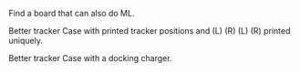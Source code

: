 Find a board that can also do ML.

Better tracker Case with printed tracker positions and (L) (R) (L) (R) printed uniquely.

Better tracker Case with a docking charger.
